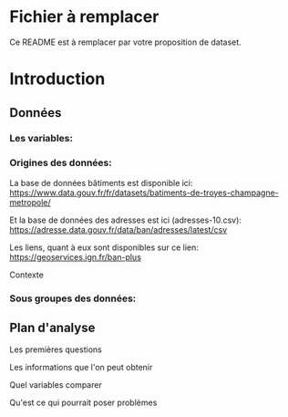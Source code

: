 # Fichier à remplacer

Ce README est à remplacer par votre proposition de dataset.

# Introduction

## Données



### Les variables:



### Origines des données:

La base de données bâtiments est disponible ici: https://www.data.gouv.fr/fr/datasets/batiments-de-troyes-champagne-metropole/

Et la base de données des adresses est ici (adresses-10.csv): https://adresse.data.gouv.fr/data/ban/adresses/latest/csv

Les liens, quant à eux sont disponibles sur ce lien: https://geoservices.ign.fr/ban-plus 

Contexte


### Sous groupes des données:



## Plan d'analyse

Les premières questions

Les informations que l'on peut obtenir

Quel variables comparer

Qu'est ce qui pourrait poser problèmes